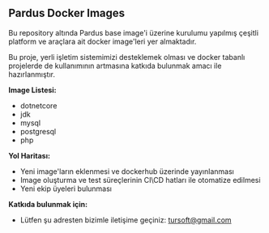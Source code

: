 ## Pardus Docker Images

Bu repository altında Pardus base image'i üzerine kurulumu yapılmış çeşitli platform ve araçlara ait docker image'leri yer almaktadır.

Bu proje, yerli işletim sistemimizi desteklemek olması ve docker tabanlı projelerde de kullanımının artmasına katkıda bulunmak amacı ile hazırlanmıştır.

**Image Listesi:**
* dotnetcore
* jdk
* mysql
* postgresql
* php

**Yol Haritası:**
* Yeni image'ların eklenmesi ve dockerhub üzerinde yayınlanması
* Image oluşturma ve test süreçlerinin CI\CD hatları ile otomatize edilmesi
* Yeni ekip üyeleri bulunması


**Katkıda bulunmak için:**
* Lütfen şu adresten bizimle iletişime geçiniz: tursoft@gmail.com

